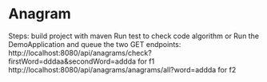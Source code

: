 # Anagram

Steps: build project with maven
Run test to check code algorithm or
Run the DemoApplication and queue the two GET endpoints:
http://localhost:8080/api/anagrams/check?firstWord=dddaa&secondWord=addda for f1
http://localhost:8080/api/anagrams/anagrams/all?word=addda for f2


